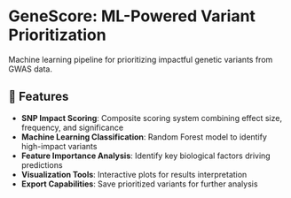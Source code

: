 # GeneScore: ML-Powered Variant Prioritization
Machine learning pipeline for prioritizing impactful genetic variants from GWAS data.


## 🚀 Features

- **SNP Impact Scoring**: Composite scoring system combining effect size, frequency, and significance
- **Machine Learning Classification**: Random Forest model to identify high-impact variants
- **Feature Importance Analysis**: Identify key biological factors driving predictions
- **Visualization Tools**: Interactive plots for results interpretation
- **Export Capabilities**: Save prioritized variants for further analysis
